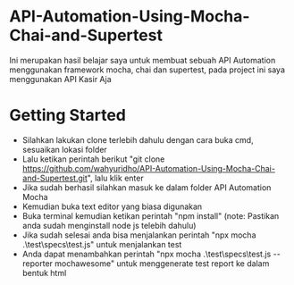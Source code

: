 # API-Automation-Using-Mocha-Chai-and-Supertest

Ini merupakan hasil belajar saya untuk membuat sebuah API Automation menggunakan framework mocha, chai dan supertest, pada project ini saya menggunakan API Kasir Aja

# Getting Started

- Silahkan lakukan clone terlebih dahulu dengan cara buka cmd, sesuaikan lokasi folder
- Lalu ketikan perintah berikut "git clone https://github.com/wahyuridho/API-Automation-Using-Mocha-Chai-and-Supertest.git", lalu klik enter
- Jika sudah berhasil silahkan masuk ke dalam folder API Automation Mocha
- Kemudian buka text editor yang biasa digunakan
- Buka terminal kemudian ketikan perintah "npm install" (note: Pastikan anda sudah menginstall node js telebih dahulu)
- Jika sudah selesai anda bisa menjalankan perintah "npx mocha .\test\specs\test.js" untuk menjalankan test
- Anda dapat menambahkan perintah "npx mocha .\test\specs\test.js --reporter mochawesome" untuk menggenerate test report ke dalam bentuk html
